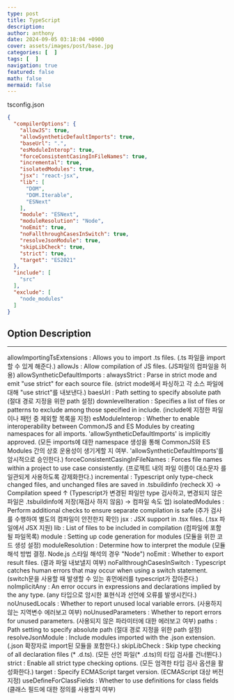 ```yaml
---
type: post
title: TypeScript
description:
author: anthony
date: 2024-09-05 03:18:04 +0900
cover: assets/images/post/base.jpg
categories: [  ]
tags: [  ]
navigation: true
featured: false
math: false
mermaid: false
---
```


tsconfig.json

```json
{
  "compilerOptions": {
    "allowJS": true,
    "allowSyntheticDefaultImports": true,
    "baseUrl": ".",
    "esModuleInterop": true,
    "forceConsistentCasingInFileNames": true,
    "incremental": true,
    "isolatedModules": true,
    "jsx": "react-jsx",
    "lib": [
      "DOM",
      "DOM.Iterable",
      "ESNext"
    ],
    "module": "ESNext",
    "moduleResolution": "Node",
    "noEmit": true,
    "noFallthroughCasesInSwitch": true,
    "resolveJsonModule": true,
    "skipLibCheck": true,
    "strict": true,
    "target": "ES2021"
  },
  "include": [
    "src"
  ],
  "exclude": [
    "node_modules"
  ]
}
```

## Option Description

____

allowImportingTsExtensions : Allows you to import .ts files. (.ts 파일을 import 할 수 있게 해준다.)
allowJs : Allow compilation of JS files. (JS파일의 컴파일을 허용)
allowSyntheticDefaultImports :
alwaysStrict : Parse in strict mode and emit "use strict" for each source file. (strict mode에서 파싱하고 각 소스 파일에 대해 "use
strict"를 내보낸다.)
baesUrl : Path setting to specify absolute path (절대 경로 지정을 위한 path 설정)
downlevelIteration : Specifies a list of files or patterns to exclude among those specified in include. (include에 지정한 파일이나 패턴 중
제외할 목록을 지정)
esModuleInterop : Whether to enable interoperability between CommonJS and ES Modules by creating namespaces for all imports.
'allowSyntheticDefaultImports' is implicitly approved. (모든 imports에 대한 namespace 생성을 통해 CommonJS와 ES Modules 간의 상호
운용성이 생기게할 지 여부.
'allowSyntheticDefaultImports'를 암시적으로 승인한다.)
forceConsistentCasingInFileNames : Forces file names within a project to use case consistently. (프로젝트 내의 파일 이름이 대소문자
를 일관되게 사용하도록 강제화한다.)
incremental : Typescript only type-check changed files, and unchanged files are saved in .tsbuildinfo (recheck X) → Compilation speed
↑ (Typescript가 변경된 파일만 type 검사하고, 변경되지 않은 파일은 .tsbuildinfo에 저장(재검사 하지 않음) → 컴파일 속도 업)
isolatedModules : Perform additional checks to ensure separate compilation is safe (추가 검사를 수행하여 별도의 컴파일이 안전한지
확인)
jsx : JSX support in .tsx files. (.tsx 파일에서 JSX 지원)
lib : List of files to be included in compilation (컴파일에 포함될 파일목록)
module : Setting up code generation for modules (모듈을 위한 코드 생성 설정)
moduleResolution : Determine how to interpret the module (모듈 해석 방법 결정. Node.js 스타일 해석의 경우 "Node")
noEmit : Whether to export result files. (결과 파일 내보낼지 여부)
noFallthroughCasesInSwitch : Typescript catches human errors that may occur when using a switch statement. (switch문을 사용할 때
발생할 수 있는 휴먼에러를 typescript가 잡아준다.)
noImplicitAny : An error occurs in expressions and declarations implied by the any type. (any 타입으로 암시한 표현식과 선언에 오류를
발생시킨다.)
noUnusedLocals : Whether to report unused local variable errors. (사용하지 않는 지역변수 에러보고 여부)
noUnusedParameters : Whether to report errors for unused parameters. (사용되지 않은 파라미터에 대한 에러보고 여부)
paths : Path setting to specify absolute path (절대 경로 지정을 위한 path 설정)
resolveJsonModule : Include modules imported with the .json extension. (.json 확장자로 import된 모듈을 포함한다.)
skipLibCheck : Skip type checking of all declaration files (*
.d.ts). (모든 선언 파일(*
.d.ts)의 타입 검사를 건너뛴다.)
strict : Enable all strict type checking options. (모든 엄격한 타입 검사 옵션을 활성화한다.)
target : Specify ECMAScript target version. (ECMAScript 대상 버전 지정)
useDefineForClassFields : Whether to use definitions for class fields (클래스 필드에 대한 정의를 사용할지 여부)
